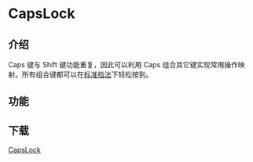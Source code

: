 # CapsLock

## 介绍
Caps 键与 Shift 键功能重复，因此可以利用 Caps 组合其它键实现常用操作映射。所有组合键都可以在[标准指法](https://baike.baidu.com/item/%E6%A0%87%E5%87%86%E6%8C%87%E6%B3%95)下轻松按到。

## 功能


## 下载
[CapsLock](https://raw.githubusercontent.com/Liy1eE/capslock/master/CapsLock.exe)
